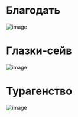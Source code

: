 # Благодать
![image](https://user-images.githubusercontent.com/90379312/222936856-9d27e565-05ce-4856-93d6-1557c47d3690.png)
# Глазки-сейв
![image](https://user-images.githubusercontent.com/90379312/222937048-c1797752-7d1b-47d4-80ba-e91d8c42629a.png)
# Турагенство
![image](https://user-images.githubusercontent.com/90379312/222937127-379afced-3dbc-4d21-907b-f3b65f2020aa.png)
